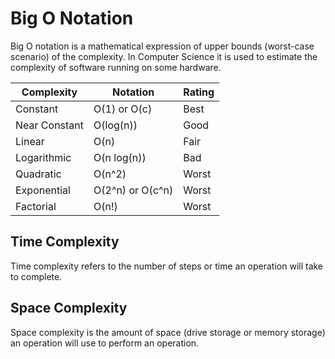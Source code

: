 # Big O Notation

Big O notation is a mathematical expression of upper bounds (worst-case scenario) of the complexity. In Computer Science it is used to estimate the complexity of software running on some hardware.

| Complexity | Notation | Rating |
| - | - | - |
| Constant | O(1) or O(c)| Best |
| Near Constant | O(log(n)) | Good |
| Linear | O(n) | Fair |
| Logarithmic | O(n log(n)) | Bad |
| Quadratic | O(n^2) | Worst |
| Exponential | O(2^n) or O(c^n) | Worst |
| Factorial | O(n!) | Worst |

## Time Complexity

Time complexity refers to the number of steps or time an operation will take to complete. 

## Space Complexity

Space complexity is the amount of space (drive storage or memory storage) an operation will use to perform an operation. 